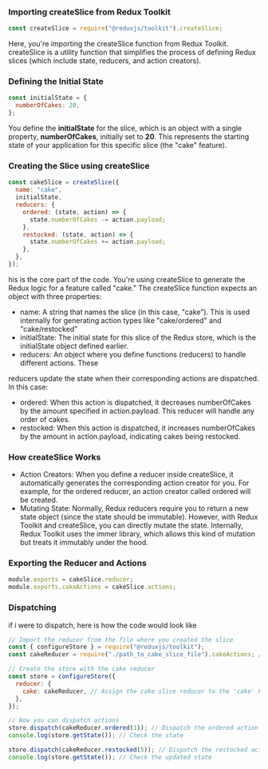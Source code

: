 ### Importing createSlice from Redux Toolkit

```js
const createSlice = require("@reduxjs/toolkit").createSlice;
```

Here, you're importing the createSlice function from Redux Toolkit. createSlice is a utility function that simplifies the process of defining Redux slices (which include state, reducers, and action creators).

### Defining the Initial State

```js
const initialState = {
  numberOfCakes: 20,
};
```

You define the **initialState** for the slice, which is an object with a single property, **numberOfCakes**, initially set to **20**. This represents the starting state of your application for this specific slice (the "cake" feature).

### Creating the Slice using createSlice

```js
const cakeSlice = createSlice({
  name: "cake",
  initialState,
  reducers: {
    ordered: (state, action) => {
      state.numberOfCakes -= action.payload;
    },
    restocked: (state, action) => {
      state.numberOfCakes += action.payload;
    },
  },
});
```

his is the core part of the code. You're using createSlice to generate the Redux logic for a feature called "cake." The createSlice function expects an object with three properties:

- name: A string that names the slice (in this case, "cake"). This is used internally for generating action types like "cake/ordered" and "cake/restocked"
- initialState: The initial state for this slice of the Redux store, which is the initialState object defined earlier.
- reducers: An object where you define functions (reducers) to handle different actions. These

reducers update the state when their corresponding actions are dispatched. In this case:

- ordered: When this action is dispatched, it decreases numberOfCakes by the amount specified in action.payload. This reducer will handle any order of cakes.
- restocked: When this action is dispatched, it increases numberOfCakes by the amount in action.payload, indicating cakes being restocked.

### How createSlice Works

- Action Creators: When you define a reducer inside createSlice, it automatically generates the corresponding action creator for you. For example, for the ordered reducer, an action creator called ordered will be created.
- Mutating State: Normally, Redux reducers require you to return a new state object (since the state should be immutable). However, with Redux Toolkit and createSlice, you can directly mutate the state. Internally, Redux Toolkit uses the immer library, which allows this kind of mutation but treats it immutably under the hood.

### Exporting the Reducer and Actions

```js
module.exports = cakeSlice.reducer;
module.exports.cakeActions = cakeSlice.actions;
```

### Dispatching

if i were to dispatch, here is how the code would look like

```js
// Import the reducer from the file where you created the slice
const { configureStore } = require("@reduxjs/toolkit");
const cakeReducer = require("./path_to_cake_slice_file").cakeActions; // Assuming you saved the slice in a separate file

// Create the store with the cake reducer
const store = configureStore({
  reducer: {
    cake: cakeReducer, // Assign the cake slice reducer to the 'cake' key in the state
  },
});

// Now you can dispatch actions
store.dispatch(cakeReducer.ordered(1)); // Dispatch the ordered action
console.log(store.getState()); // Check the state

store.dispatch(cakeReducer.restocked(5)); // Dispatch the restocked action
console.log(store.getState()); // Check the updated state
```
